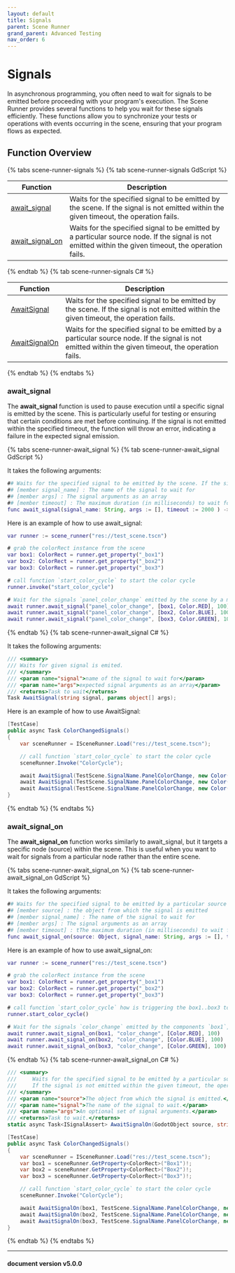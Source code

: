 ```yaml
---
layout: default
title: Signals
parent: Scene Runner
grand_parent: Advanced Testing
nav_order: 6
---
```


# Signals

In asynchronous programming, you often need to wait for signals to be emitted before proceeding with your program's execution.
The Scene Runner provides several functions to help you wait for these signals efficiently.
These functions allow you to synchronize your tests or operations with events occurring in the scene, ensuring that your program flows as expected.

## Function Overview

{% tabs scene-runner-signals %}
{% tab scene-runner-signals GdScript %}

|Function|Description|
|---|---|
|[await_signal](#await_signal) | Waits for the specified signal to be emitted by the scene. If the signal is not emitted within the given timeout, the operation fails. |
|[await_signal_on](#await_signal_on) | Waits for the specified signal to be emitted by a particular source node. If the signal is not emitted within the given timeout, the operation fails. |

{% endtab %}
{% tab scene-runner-signals C# %}

|Function|Description|
|---|---|
|[AwaitSignal](#await_signal) | Waits for the specified signal to be emitted by the scene. If the signal is not emitted within the given timeout, the operation fails. |
|[AwaitSignalOn](#await_signal_on) | Waits for the specified signal to be emitted by a particular source node. If the signal is not emitted within the given timeout, the operation fails. |

{% endtab %}
{% endtabs %}

### await_signal

The **await_signal** function is used to pause execution until a specific signal is emitted by the scene.
This is particularly useful for testing or ensuring that certain conditions are met before continuing.
If the signal is not emitted within the specified timeout, the function will throw an error, indicating a failure in the expected signal emission.

{% tabs scene-runner-await_signal %}
{% tab scene-runner-await_signal GdScript %}

It takes the following arguments:

```gd
## Waits for the specified signal to be emitted by the scene. If the signal is not emitted within the given timeout, the operation fails.
## [member signal_name] : The name of the signal to wait for
## [member args] : The signal arguments as an array
## [member timeout] : The maximum duration (in milliseconds) to wait for the signal to be emitted before failing
func await_signal(signal_name: String, args := [], timeout := 2000 ) -> void:
```

Here is an example of how to use await_signal:

```gd
var runner := scene_runner("res://test_scene.tscn")

# grab the colorRect instance from the scene
var box1: ColorRect = runner.get_property("_box1")
var box2: ColorRect = runner.get_property("_box2")
var box3: ColorRect = runner.get_property("_box3")

# call function `start_color_cycle` to start the color cycle
runner.invoke("start_color_cycle")

# Wait for the signals `panel_color_change` emitted by the scene by a maximum of 100ms or fails
await runner.await_signal("panel_color_change", [box1, Color.RED], 100)
await runner.await_signal("panel_color_change", [box2, Color.BLUE], 100)
await runner.await_signal("panel_color_change", [box3, Color.GREEN], 100)
```

{% endtab %}
{% tab scene-runner-await_signal C# %}

It takes the following arguments:

```cs
/// <summary>
/// Waits for given signal is emited.
/// </summary>
/// <param name="signal">name of the signal to wait for</param>
/// <param name="args">expected signal arguments as an array</param>
/// <returns>Task to wait</returns>
Task AwaitSignal(string signal, params object[] args);
```

Here is an example of how to use AwaitSignal:

```cs
[TestCase]
public async Task ColorChangedSignals()
{
    var sceneRunner = ISceneRunner.Load("res://test_scene.tscn");

    // call function `start_color_cycle` to start the color cycle
    sceneRunner.Invoke("ColorCycle");

    await AwaitSignal(TestScene.SignalName.PanelColorChange, new Color(1, 0, 0)).WithTimeout(100);
    await AwaitSignal(TestScene.SignalName.PanelColorChange, new Color(0, 0, 1)).WithTimeout(100);
    await AwaitSignal(TestScene.SignalName.PanelColorChange, new Color(0, 1, 0)).WithTimeout(100);
}
```

{% endtab %}
{% endtabs %}

### await_signal_on

The **await_signal_on** function works similarly to await_signal, but it targets a specific node (source) within the scene.
This is useful when you want to wait for signals from a particular node rather than the entire scene.

{% tabs scene-runner-await_signal_on %}
{% tab scene-runner-await_signal_on GdScript %}

It takes the following arguments:

```gd
## Waits for the specified signal to be emitted by a particular source node. If the signal is not emitted within the given timeout, the operation fails.
## [member source] : the object from which the signal is emitted
## [member signal_name] : The name of the signal to wait for
## [member args] : The signal arguments as an array
## [member timeout] : tThe maximum duration (in milliseconds) to wait for the signal to be emitted before failing
func await_signal_on(source: Object, signal_name: String, args := [], timeout := 2000 ) -> void:
```

Here is an example of how to use await_signal_on:

```gd
var runner := scene_runner("res://test_scene.tscn")

# grab the colorRect instance from the scene
var box1: ColorRect = runner.get_property("_box1")
var box2: ColorRect = runner.get_property("_box2")
var box3: ColorRect = runner.get_property("_box3")

# call function `start_color_cycle` how is triggering the box1..box3 to emit the signal `color_change`
runner.start_color_cycle()

# Wait for the signals `color_change` emitted by the components `box1`, `box2` and `box3` by a maximum of 100ms or fails
await runner.await_signal_on(box1, "color_change", [Color.RED], 100)
await runner.await_signal_on(box2, "color_change", [Color.BLUE], 100)
await runner.await_signal_on(box3, "color_change", [Color.GREEN], 100)
```

{% endtab %}
{% tab scene-runner-await_signal_on C# %}

```cs
/// <summary>
///     Waits for the specified signal to be emitted by a particular source node.
///     If the signal is not emitted within the given timeout, the operation fails.
/// </summary>
/// <param name="source">The object from which the signal is emitted.</param>
/// <param name="signal">The name of the signal to wait.</param>
/// <param name="args">An optional set of signal arguments.</param>
/// <returns>Task to wait.</returns>
static async Task<ISignalAssert> AwaitSignalOn(GodotObject source, string signal, params Variant[] args)
```

```cs
[TestCase]
public async Task ColorChangedSignals()
{
    var sceneRunner = ISceneRunner.Load("res://test_scene.tscn");
    var box1 = sceneRunner.GetProperty<ColorRect>("Box1")!;
    var box2 = sceneRunner.GetProperty<ColorRect>("Box2")!;
    var box3 = sceneRunner.GetProperty<ColorRect>("Box3")!;

    // call function `start_color_cycle` to start the color cycle
    sceneRunner.Invoke("ColorCycle");

    await AwaitSignalOn(box1, TestScene.SignalName.PanelColorChange, new Color(1, 0, 0)).WithTimeout(100);
    await AwaitSignalOn(box2, TestScene.SignalName.PanelColorChange, new Color(0, 0, 1)).WithTimeout(100);
    await AwaitSignalOn(box3, TestScene.SignalName.PanelColorChange, new Color(0, 1, 0)).WithTimeout(100);
}
```

{% endtab %}
{% endtabs %}

---
<h4> document version v5.0.0 </h4>
